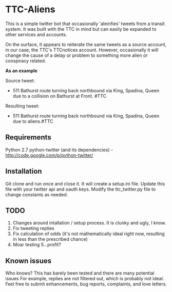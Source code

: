 TTC-Aliens
==========

This is a simple twitter bot that occasionally 'aleinfies' tweets from a transit system. It was built with the TTC in mind
but can easily be expanded to other services and accounts.

On the surface, it appears to reiterate the same tweets as a source account, in our case, the TTC's TTCnotices account.
However, occasionally it will change the cause of a delay or problem to something more alien or conspiracy related.

**As an example**

Source tweet:
- 511 Bathurst route turning back northbound via King, Spadina, Queen due to a collision on Bathurst at Front. #TTC

Resulting tweet:
- 511 Bathurst route turning back northbound via King, Spadina, Queen due to aliens.#TTC
  

Requirements
------------
Python 2.7
python-twitter (and its dependencies) - http://code.google.com/p/python-twitter/

Installation
------------
Git clone and run once and close it. 
It will create a setup.ini file. 
Update this file with your twitter api and oauth keys.
Modify the ttc_twitter.py file to change constants as needed.

TODO
----
1. Changes around intallation / setup process. It is clunky and ugly, I know.
2. Fix tweeting replies
3. Fix calculation of odds (it's not mathematically ideal right now, resulting in less than the prescribed chance)
4. Moar testing
5...profit?

Known issues
------------

Who knows? This has barely been tested and there are many potential issues
For example, replies are not filtered out, which is probably not ideal. 
Feel free to submit enhancements, bug reports, complaints, and love letters. 
